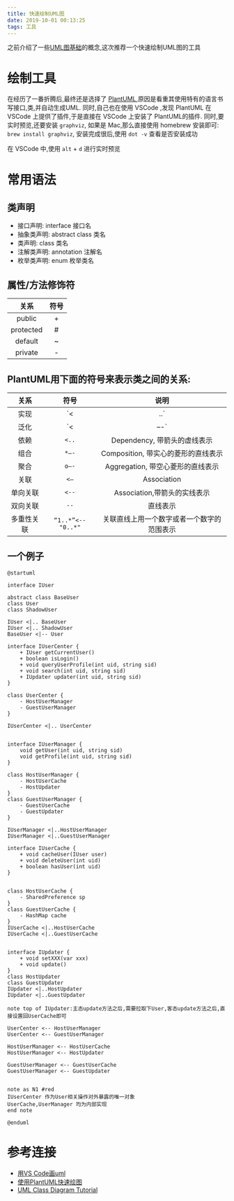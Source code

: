 ```yaml
---
title: 快速绘制UML图
date: 2019-10-01 00:13:25
tags: 工具
---
```


之前介绍了一些[UML图基础](https://zachaxy.github.io/2018/04/20/uml%E5%9B%BE%E5%9F%BA%E7%A1%80/)的概念,这次推荐一个快速绘制UML图的工具

<!-- more -->

# 绘制工具
在经历了一番折腾后,最终还是选择了 [PlantUML](http://plantuml.com/zh/),原因是看重其使用特有的语言书写接口,类,并自动生成UML. 同时,自己也在使用 VSCode ,发现 PlantUML 在 VSCode 上提供了插件,于是直接在 VSCode 上安装了 PlantUML的插件.
同时,要实时预览,还要安装 `graphviz`, 如果是 Mac,那么直接使用 homebrew 安装即可: `brew install graphviz`, 安装完成很后,使用 `dot -v` 查看是否安装成功

在 VSCode 中,使用 `alt` + `d` 进行实时预览

# 常用语法

## 类声明
- 接口声明: interface 接口名
- 抽象类声明: abstract class 类名
- 类声明: class 类名
- 注解类声明: annotation 注解名
- 枚举类声明: enum 枚举类名

## 属性/方法修饰符
|关系|符号|
|:--:|:--:|
|public|+|
|protected|#|
|default|~|
|private|-|


## PlantUML用下面的符号来表示类之间的关系:

|关系|符号|说明|
|:--:|:--:|:--:|
|实现| `<|..`|Realization, 接口的实现,带空心三角型的虚线表示|
|泛化| `<|–-`|Generalization, 类的继承,带空心三角型的直线表示|
|依赖| `<..`|Dependency, 带箭头的虚线表示|
|组合| `*–-`|Composition, 带实心的菱形的直线表示|
|聚合| `o–-`|Aggregation, 带空心菱形的直线表示|
|关联| `<–`|Association|
|单向关联|`<--`|Association,带箭头的实线表示|
|双向关联|	`--`	|直线表示|
|多重性关联|`“1..*”<--"0..*"`|关联直线上用一个数字或者一个数字的范围表示|

## 一个例子

```
@startuml

interface IUser

abstract class BaseUser
class User
class ShadowUser

IUser <|.. BaseUser
IUser <|.. ShadowUser
BaseUser <|-- User

interface IUserCenter {
    + IUser getCurrentUser()
    + boolean isLogin()
    + void queryUserProfile(int uid, string sid)
    + void search(int uid, string sid)
    + IUpdater updater(int uid, string sid)
}

class UserCenter {
    - HostUserManager
    - GuestUserManager
}

IUserCenter <|.. UserCenter


interface IUserManager {
    void getUser(int uid, string sid)
    void getProfile(int uid, string sid)
}

class HostUserManager {
    - HostUserCache
    - HostUpdater
}
class GuestUserManager {
    - GuestUserCache
    - GuestUpdater
}

IUserManager <|..HostUserManager
IUserManager <|..GuestUserManager

interface IUserCache {
    + void cacheUser(IUser user)
    + void deleteUser(int uid)
    + boolean hasUser(int uid)
}


class HostUserCache {
    - SharedPreference sp
}
class GuestUserCache {
    - HashMap cache
}
IUserCache <|..HostUserCache
IUserCache <|..GuestUserCache


interface IUpdater {
    + void setXXX(var xxx)
    + void update()
}
class HostUpdater
class GuestUpdater
IUpdater <|..HostUpdater
IUpdater <|..GuestUpdater

note top of IUpdater:主态update方法之后,需要拉取下User,客态update方法之后,直接设置回UserCache即可

UserCenter <-- HostUserManager
UserCenter <-- GuestUserManager

HostUserManager <-- HostUserCache
HostUserManager <-- HostUpdater

GuestUserManager <-- GuestUserCache
GuestUserManager <-- GuestUpdater


note as N1 #red
IUserCenter 作为User相关操作对外暴露的唯一对象
UserCache,UserManager 均为内部实现
end note

@enduml
```

 # 参考连接
- [用VS Code画uml](https://blog.csdn.net/qq_26819733/article/details/84895850)
- [使用PlantUML快速绘图](https://blog.csdn.net/zxc123e/article/details/71837923)
- [UML Class Diagram Tutorial](https://www.youtube.com/watch?v=UI6lqHOVHic)